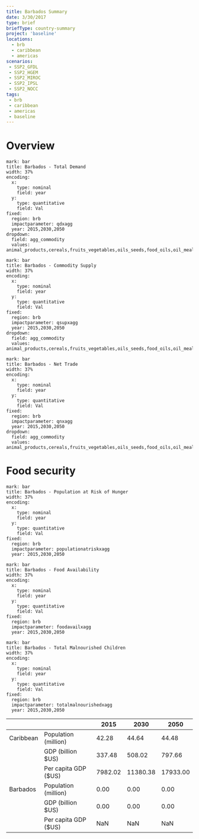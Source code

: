 ```yaml
---
title: Barbados Summary
date: 3/30/2017
type: brief
briefType: country-summary
project: 'baseline'
locations:
  - brb
  - caribbean
  - americas
scenarios:
 - SSP2_GFDL
 - SSP2_HGEM
 - SSP2_MIROC
 - SSP2_IPSL
 - SSP2_NOCC
tags:
 - brb
 - caribbean
 - americas
 - baseline
---
```

# Overview 

```chart
mark: bar
title: Barbados - Total Demand
width: 37%
encoding:
  x:
    type: nominal
    field: year
  y:
    type: quantitative
    field: Val
fixed:
  region: brb
  impactparameter: qdxagg
  year: 2015,2030,2050
dropdown:
  field: agg_commodity
  values: animal_products,cereals,fruits_vegetables,oils_seeds,food_oils,oil_meals,other,pulses,roots_tubers,sugar
```

```chart
mark: bar
title: Barbados - Commodity Supply
width: 37%
encoding:
  x:
    type: nominal
    field: year
  y:
    type: quantitative
    field: Val
fixed:
  region: brb
  impactparameter: qsupxagg
  year: 2015,2030,2050
dropdown:
  field: agg_commodity
  values: animal_products,cereals,fruits_vegetables,oils_seeds,food_oils,oil_meals,other,pulses,roots_tubers,sugar
```

```chart
mark: bar
title: Barbados - Net Trade
width: 37%
encoding:
  x:
    type: nominal
    field: year
  y:
    type: quantitative
    field: Val
fixed:
  region: brb
  impactparameter: qnxagg
  year: 2015,2030,2050
dropdown:
  field: agg_commodity
  values: animal_products,cereals,fruits_vegetables,oils_seeds,food_oils,oil_meals,other,pulses,roots_tubers,sugar
```

# Food security

```chart
mark: bar
title: Barbados - Population at Risk of Hunger
width: 37%
encoding:
  x:
    type: nominal
    field: year
  y:
    type: quantitative
    field: Val
fixed:
  region: brb
  impactparameter: populationatriskxagg
  year: 2015,2030,2050
```

```chart
mark: bar
title: Barbados - Food Availability
width: 37%
encoding:
  x:
    type: nominal
    field: year
  y:
    type: quantitative
    field: Val
fixed:
  region: brb
  impactparameter: foodavailxagg
  year: 2015,2030,2050
```

```chart
mark: bar
title: Barbados - Total Malnourished Children
width: 37%
encoding:
  x:
    type: nominal
    field: year
  y:
    type: quantitative
    field: Val
fixed:
  region: brb
  impactparameter: totalmalnourishedxagg
  year: 2015,2030,2050
```

|   |   | 2015 | 2030 | 2050 |
|---|---|---|---|---|
| Caribbean | Population (million) | 42.28 | 44.64 | 44.48 |
|  | GDP (billion $US) | 337.48 | 508.02 | 797.66 |
|  | Per capita GDP ($US) | 7982.02 | 11380.38 | 17933.00 |
| Barbados | Population (million) | 0.00 | 0.00 | 0.00 |
|  | GDP (billion $US) | 0.00 | 0.00 | 0.00 |
|  | Per capita GDP ($US) | NaN| NaN| NaN|